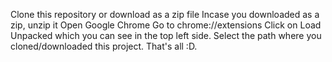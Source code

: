 Clone this repository or download as a zip file
Incase you downloaded as a zip, unzip it
Open Google Chrome
Go to chrome://extensions
Click on Load Unpacked which you can see in the top left side.
Select the path where you cloned/downloaded this project.
That's all :D.